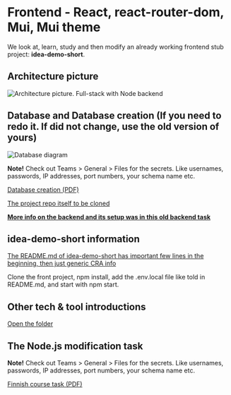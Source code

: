 # Frontend - React, react-router-dom, Mui, Mui theme


We look at, learn, study and then modify an already working frontend stub project: **idea-demo-short**.


## Architecture picture

![Architecture picture. Full-stack with Node backend](https://github.com/valju/idea-case-backend/raw/master/BackendArchitecturePic_with_DrawIo.png)

## Database and Database creation (If you need to redo it. If did not change, use the old version of yours)
![Database diagram](https://raw.githubusercontent.com/valju/idea-case-backend/master/Database/DB_Design/DBDiagram_idea_case.png)

**Note!** Check out Teams > General > Files for the secrets. Like usernames, passwords, IP addresses, port numbers, your schema name etc.

[Database creation (PDF)](../05_es6_node/01_database/CreatingDatabase_for_IdeaCaseBackend.pdf)

[The project repo itself to be cloned](https://github.com/valju/idea-case-backend)

**[More info on the backend and its setup was in this old backend task](https://github.com/haagahelia/swd4tn023/tree/master/05_es6_node/NodeJS_demo)**

## idea-demo-short information

[The README.md of idea-demo-short has important few lines in the beginning, then just generic CRA info](https://github.com/valju/idea-demo-short)

Clone the front project, npm install, add the .env.local file like told in README.md, and start with npm start.

## Other tech & tool introductions

[Open the folder](./)

## The Node.js modification task

**Note!** Check out Teams > General > Files for the secrets. Like usernames, passwords, IP addresses, port numbers, your schema name etc.

[Finnish course task (PDF)](tasks/React_tehtavat_23k.pdf)
